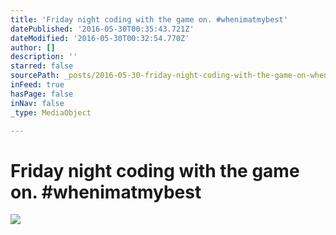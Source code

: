 ```yaml
---
title: 'Friday night coding with the game on. #whenimatmybest'
datePublished: '2016-05-30T00:35:43.721Z'
dateModified: '2016-05-30T00:32:54.770Z'
author: []
description: ''
starred: false
sourcePath: _posts/2016-05-30-friday-night-coding-with-the-game-on-whenimatmybest.md
inFeed: true
hasPage: false
inNav: false
_type: MediaObject

---
```

# Friday night coding with the game on. \#whenimatmybest
![](https://the-grid-user-content.s3-us-west-2.amazonaws.com/a482c696-8527-4f49-a3e1-d8957daf5998.jpg)